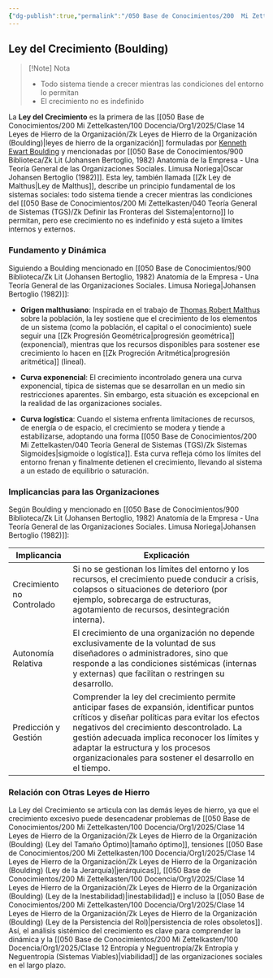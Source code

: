 ```yaml
---
{"dg-publish":true,"permalink":"/050 Base de Conocimientos/200  Mi Zettelkasten/100 Docencia/Org1/2025/Clase 14 Leyes de Hierro de la Organización/Zk Leyes de Hierro de la Organización (Boulding) (Ley del Crecimiento)/","tags":["digitalGarden"]}
---
```


## Ley del Crecimiento (Boulding)

>[!Note] Nota
> - Todo sistema tiende a crecer mientras las condiciones del entorno lo permitan
> - El crecimiento no es indefinido

La **Ley del Crecimiento** es la primera de las [[050 Base de Conocimientos/200  Mi Zettelkasten/100 Docencia/Org1/2025/Clase 14 Leyes de Hierro de la Organización/Zk Leyes de Hierro de la Organización (Boulding)\|leyes de hierro de la organización]] formuladas por [Kenneth Ewart Boulding](https://es.wikipedia.org/wiki/Kenneth_Boulding) y mencionadas por [[050 Base de Conocimientos/900 Biblioteca/Zk Lit (Johansen Bertoglio, 1982) Anatomía de la Empresa - Una Teoría General de las Organizaciones Sociales. Limusa  Noriega\|Oscar Johansen Bertoglio (1982)]]. Esta ley, también llamada [[Zk Ley de Malthus\|Ley de Malthus]], describe un principio fundamental de los sistemas sociales: todo sistema tiende a crecer mientras las condiciones del [[050 Base de Conocimientos/200  Mi Zettelkasten/040 Teoría General de Sistemas (TGS)/Zk Definir las Fronteras del Sistema\|entorno]] lo permitan, pero ese crecimiento no es indefinido y está sujeto a límites internos y externos.

### Fundamento y Dinámica

Siguiendo a Boulding mencionado en [[050 Base de Conocimientos/900 Biblioteca/Zk Lit (Johansen Bertoglio, 1982) Anatomía de la Empresa - Una Teoría General de las Organizaciones Sociales. Limusa  Noriega\|Johansen Bertoglio (1982)]]:

- **Origen malthusiano**: Inspirada en el trabajo de [Thomas Robert Malthus](https://es.wikipedia.org/wiki/Thomas_Malthus) sobre la población, la ley sostiene que el crecimiento de los elementos de un sistema (como la población, el capital o el conocimiento) suele seguir una [[Zk Progresión Geométrica\|progresión geométrica]] (exponencial), mientras que los recursos disponibles para sostener ese crecimiento lo hacen en [[Zk Progreción Aritmética\|progresión aritmética]] (lineal).

- **Curva exponencial**: El crecimiento incontrolado genera una curva exponencial, típica de sistemas que se desarrollan en un medio sin restricciones aparentes. Sin embargo, esta situación es excepcional en la realidad de las organizaciones sociales.

- **Curva logística**: Cuando el sistema enfrenta limitaciones de recursos, de energía o de espacio, el crecimiento se modera y tiende a estabilizarse, adoptando una forma [[050 Base de Conocimientos/200  Mi Zettelkasten/040 Teoría General de Sistemas (TGS)/Zk Sistemas Sigmoides\|sigmoide o logística]]. Esta curva refleja cómo los límites del entorno frenan y finalmente detienen el crecimiento, llevando al sistema a un estado de equilibrio o saturación.

### Implicancias para las Organizaciones

Según Boulding y mencionado en [[050 Base de Conocimientos/900 Biblioteca/Zk Lit (Johansen Bertoglio, 1982) Anatomía de la Empresa - Una Teoría General de las Organizaciones Sociales. Limusa  Noriega\|Johansen Bertoglio (1982)]]:

| Implicancia               | Explicación                                                                                                                                                                                                                                                                                                                                  |
| ------------------------- | -------------------------------------------------------------------------------------------------------------------------------------------------------------------------------------------------------------------------------------------------------------------------------------------------------------------------------------------- |
| Crecimiento no Controlado | Si no se gestionan los límites del entorno y los recursos, el crecimiento puede conducir a crisis, colapsos o situaciones de deterioro (por ejemplo, sobrecarga de estructuras, agotamiento de recursos, desintegración interna).                                                                                                            |
| Autonomía Relativa        | El crecimiento de una organización no depende exclusivamente de la voluntad de sus diseñadores o administradores, sino que responde a las condiciones sistémicas (internas y externas) que facilitan o restringen su desarrollo.                                                                                                             |
| Predicción y Gestión      | Comprender la ley del crecimiento permite anticipar fases de expansión, identificar puntos críticos y diseñar políticas para evitar los efectos negativos del crecimiento descontrolado. La gestión adecuada implica reconocer los límites y adaptar la estructura y los procesos organizacionales para sostener el desarrollo en el tiempo. |

### Relación con Otras Leyes de Hierro

La Ley del Crecimiento se articula con las demás leyes de hierro, ya que el crecimiento excesivo puede desencadenar problemas de [[050 Base de Conocimientos/200  Mi Zettelkasten/100 Docencia/Org1/2025/Clase 14 Leyes de Hierro de la Organización/Zk Leyes de Hierro de la Organización (Boulding) (Ley del Tamaño Óptimo)\|tamaño óptimo]], tensiones [[050 Base de Conocimientos/200  Mi Zettelkasten/100 Docencia/Org1/2025/Clase 14 Leyes de Hierro de la Organización/Zk Leyes de Hierro de la Organización (Boulding) (Ley de la Jerarquía)\|jerárquicas]], [[050 Base de Conocimientos/200  Mi Zettelkasten/100 Docencia/Org1/2025/Clase 14 Leyes de Hierro de la Organización/Zk Leyes de Hierro de la Organización (Boulding) (Ley de la Inestabilidad)\|inestabilidad]] e incluso la [[050 Base de Conocimientos/200  Mi Zettelkasten/100 Docencia/Org1/2025/Clase 14 Leyes de Hierro de la Organización/Zk Leyes de Hierro de la Organización (Boulding) (Ley de la Persistencia del Rol)\|persistencia de roles obsoletos]]. Así, el análisis sistémico del crecimiento es clave para comprender la dinámica y la [[050 Base de Conocimientos/200  Mi Zettelkasten/100 Docencia/Org1/2025/Clase 12 Entropía y Neguentropía/Zk Entropía y Neguentropía (Sistemas Viables)\|viabilidad]] de las organizaciones sociales en el largo plazo.